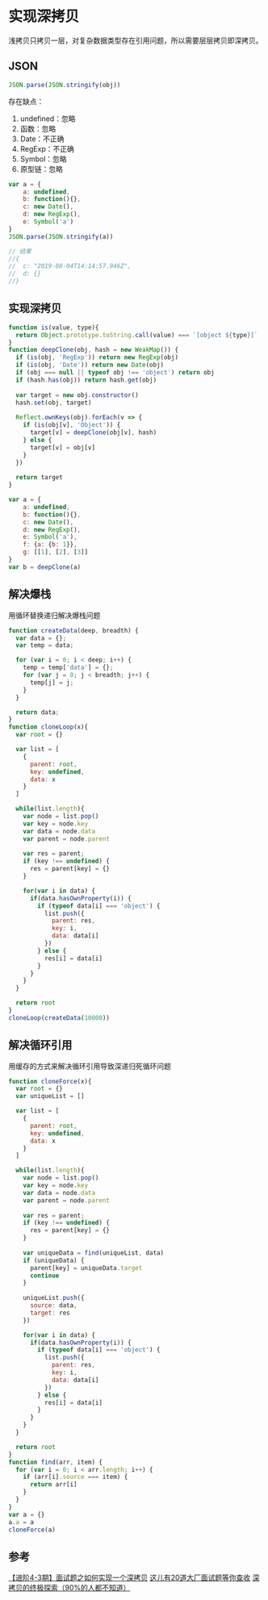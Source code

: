 # 实现深拷贝
浅拷贝只拷贝一层，对复杂数据类型存在引用问题，所以需要层层拷贝即深拷贝。

## JSON
```javascript
JSON.parse(JSON.stringify(obj))
```
存在缺点：
1. undefined：忽略
2. 函数：忽略
3. Date：不正确
4. RegExp：不正确
5. Symbol：忽略
6. 原型链：忽略

```javascript
var a = {
	a: undefined,
	b: function(){},
	c: new Date(),
	d: new RegExp(),
	e: Symbol('a')
}
JSON.parse(JSON.stringify(a))

// 结果
//{
//  c: "2019-08-04T14:14:57.946Z",
//  d: {}
//}
```

## 实现深拷贝
```javascript
function is(value, type){
  return Object.prototype.toString.call(value) === `[object ${type}]`
}
function deepClone(obj, hash = new WeakMap()) {
  if (is(obj, 'RegExp')) return new RegExp(obj) 
  if (is(obj, 'Date')) return new Date(obj)
  if (obj === null || typeof obj !== 'object') return obj
  if (hash.has(obj)) return hash.get(obj)
   
  var target = new obj.constructor()
  hash.set(obj, target)
  
  Reflect.ownKeys(obj).forEach(v => {
    if (is(obj[v], 'Object')) {
      target[v] = deepClone(obj[v], hash)
    } else {
      target[v] = obj[v]
    }
  }) 
  
  return target
}

var a = {
	a: undefined,
	b: function(){},
	c: new Date(),
	d: new RegExp(),
	e: Symbol('a'),
	f: {a: {b: 1}},
	g: [[1], [2], [3]]
}
var b = deepClone(a)
```

## 解决爆栈
用循环替换递归解决爆栈问题
```javascript
function createData(deep, breadth) {
  var data = {};
  var temp = data;

  for (var i = 0; i < deep; i++) {
    temp = temp['data'] = {};
    for (var j = 0; j < breadth; j++) {
      temp[j] = j;
    }
  }

  return data;
}
function cloneLoop(x){
  var root = {}

  var list = [
    {
      parent: root,
      key: undefined,
      data: x
    }
  ]

  while(list.length){
    var node = list.pop()
    var key = node.key
    var data = node.data
    var parent = node.parent
    
    var res = parent;
    if (key !== undefined) {
      res = parent[key] = {}
    } 

    for(var i in data) {
      if(data.hasOwnProperty(i)) {
        if (typeof data[i] === 'object') {
          list.push({
            parent: res,
            key: i,
            data: data[i]
          })
        } else {
          res[i] = data[i]
        }
      }
    }
  }

  return root
}
cloneLoop(createData(10000))
```

## 解决循环引用
用缓存的方式来解决循环引用导致深递归死循环问题
```javascript
function cloneForce(x){
  var root = {}
  var uniqueList = []

  var list = [
    {
      parent: root,
      key: undefined,
      data: x
    }
  ]

  while(list.length){
    var node = list.pop()
    var key = node.key
    var data = node.data
    var parent = node.parent
    
    var res = parent;
    if (key !== undefined) {
      res = parent[key] = {}
    } 
    
    var uniqueData = find(uniqueList, data)
    if (uniqueData) {
      parent[key] = uniqueData.target
      continue
    } 
    
    uniqueList.push({
      source: data,
      target: res
    })

    for(var i in data) {
      if(data.hasOwnProperty(i)) {
        if (typeof data[i] === 'object') {
          list.push({
            parent: res,
            key: i,
            data: data[i]
          })
        } else {
          res[i] = data[i]
        }
      }
    }
  }

  return root
}
function find(arr, item) {
  for (var i = 0; i < arr.length; i++) {
    if (arr[i].source === item) {
      return arr[i]
    } 
  } 
}
var a = {}
a.a = a
cloneForce(a)
```

## 参考
[【进阶4-3期】面试题之如何实现一个深拷贝](https://juejin.im/post/5c45112e6fb9a04a027aa8fe#heading-8)
[这儿有20道大厂面试题等你查收](https://juejin.im/post/5d124a12f265da1b9163a28d)
[深拷贝的终极探索（90%的人都不知道）](https://juejin.im/post/5bc1ae9be51d450e8b140b0c#heading-4)
